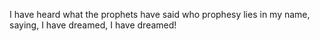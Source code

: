 I have heard what the prophets have said who prophesy lies in my name, saying, I have dreamed, I have dreamed!
